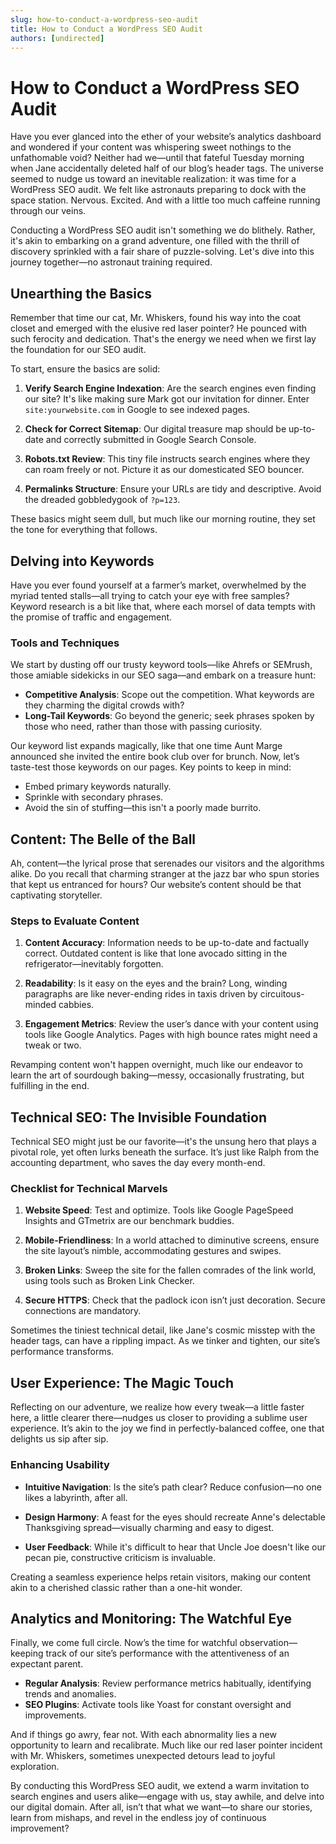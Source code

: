 ```yaml
---
slug: how-to-conduct-a-wordpress-seo-audit
title: How to Conduct a WordPress SEO Audit
authors: [undirected]
---
```



# How to Conduct a WordPress SEO Audit

Have you ever glanced into the ether of your website’s analytics dashboard and wondered if your content was whispering sweet nothings to the unfathomable void? Neither had we—until that fateful Tuesday morning when Jane accidentally deleted half of our blog’s header tags. The universe seemed to nudge us toward an inevitable realization: it was time for a WordPress SEO audit. We felt like astronauts preparing to dock with the space station. Nervous. Excited. And with a little too much caffeine running through our veins.

Conducting a WordPress SEO audit isn't something we do blithely. Rather, it's akin to embarking on a grand adventure, one filled with the thrill of discovery sprinkled with a fair share of puzzle-solving. Let's dive into this journey together—no astronaut training required.

## Unearthing the Basics

Remember that time our cat, Mr. Whiskers, found his way into the coat closet and emerged with the elusive red laser pointer? He pounced with such ferocity and dedication. That's the energy we need when we first lay the foundation for our SEO audit.

To start, ensure the basics are solid:

1. **Verify Search Engine Indexation**: Are the search engines even finding our site? It's like making sure Mark got our invitation for dinner. Enter `site:yourwebsite.com` in Google to see indexed pages.

2. **Check for Correct Sitemap**: Our digital treasure map should be up-to-date and correctly submitted in Google Search Console.

3. **Robots.txt Review**: This tiny file instructs search engines where they can roam freely or not. Picture it as our domesticated SEO bouncer.

4. **Permalinks Structure**: Ensure your URLs are tidy and descriptive. Avoid the dreaded gobbledygook of `?p=123`.

These basics might seem dull, but much like our morning routine, they set the tone for everything that follows.

## Delving into Keywords

Have you ever found yourself at a farmer’s market, overwhelmed by the myriad tented stalls—all trying to catch your eye with free samples? Keyword research is a bit like that, where each morsel of data tempts with the promise of traffic and engagement.

### Tools and Techniques

We start by dusting off our trusty keyword tools—like Ahrefs or SEMrush, those amiable sidekicks in our SEO saga—and embark on a treasure hunt:

- **Competitive Analysis**: Scope out the competition. What keywords are they charming the digital crowds with?
- **Long-Tail Keywords**: Go beyond the generic; seek phrases spoken by those who need, rather than those with passing curiosity.

Our keyword list expands magically, like that one time Aunt Marge announced she invited the entire book club over for brunch. Now, let’s taste-test those keywords on our pages. Key points to keep in mind:

- Embed primary keywords naturally.
- Sprinkle with secondary phrases.
- Avoid the sin of stuffing—this isn't a poorly made burrito.

## Content: The Belle of the Ball

Ah, content—the lyrical prose that serenades our visitors and the algorithms alike. Do you recall that charming stranger at the jazz bar who spun stories that kept us entranced for hours? Our website’s content should be that captivating storyteller.

### Steps to Evaluate Content

1. **Content Accuracy**: Information needs to be up-to-date and factually correct. Outdated content is like that lone avocado sitting in the refrigerator—inevitably forgotten.
   
2. **Readability**: Is it easy on the eyes and the brain? Long, winding paragraphs are like never-ending rides in taxis driven by circuitous-minded cabbies.

3. **Engagement Metrics**: Review the user’s dance with your content using tools like Google Analytics. Pages with high bounce rates might need a tweak or two.

Revamping content won't happen overnight, much like our endeavor to learn the art of sourdough baking—messy, occasionally frustrating, but fulfilling in the end.

## Technical SEO: The Invisible Foundation

Technical SEO might just be our favorite—it's the unsung hero that plays a pivotal role, yet often lurks beneath the surface. It’s just like Ralph from the accounting department, who saves the day every month-end.

### Checklist for Technical Marvels

1. **Website Speed**: Test and optimize. Tools like Google PageSpeed Insights and GTmetrix are our benchmark buddies.
   
2. **Mobile-Friendliness**: In a world attached to diminutive screens, ensure the site layout’s nimble, accommodating gestures and swipes.

3. **Broken Links**: Sweep the site for the fallen comrades of the link world, using tools such as Broken Link Checker.

4. **Secure HTTPS**: Check that the padlock icon isn’t just decoration. Secure connections are mandatory.

Sometimes the tiniest technical detail, like Jane's cosmic misstep with the header tags, can have a rippling impact. As we tinker and tighten, our site’s performance transforms.

## User Experience: The Magic Touch

Reflecting on our adventure, we realize how every tweak—a little faster here, a little clearer there—nudges us closer to providing a sublime user experience. It’s akin to the joy we find in perfectly-balanced coffee, one that delights us sip after sip.

### Enhancing Usability

- **Intuitive Navigation**: Is the site’s path clear? Reduce confusion—no one likes a labyrinth, after all.
   
- **Design Harmony**: A feast for the eyes should recreate Anne's delectable Thanksgiving spread—visually charming and easy to digest.

- **User Feedback**: While it's difficult to hear that Uncle Joe doesn't like our pecan pie, constructive criticism is invaluable.

Creating a seamless experience helps retain visitors, making our content akin to a cherished classic rather than a one-hit wonder.

## Analytics and Monitoring: The Watchful Eye

Finally, we come full circle. Now’s the time for watchful observation—keeping track of our site’s performance with the attentiveness of an expectant parent.

- **Regular Analysis**: Review performance metrics habitually, identifying trends and anomalies.
- **SEO Plugins**: Activate tools like Yoast for constant oversight and improvements.

And if things go awry, fear not. With each abnormality lies a new opportunity to learn and recalibrate. Much like our red laser pointer incident with Mr. Whiskers, sometimes unexpected detours lead to joyful exploration.

By conducting this WordPress SEO audit, we extend a warm invitation to search engines and users alike—engage with us, stay awhile, and delve into our digital domain. After all, isn’t that what we want—to share our stories, learn from mishaps, and revel in the endless joy of continuous improvement?